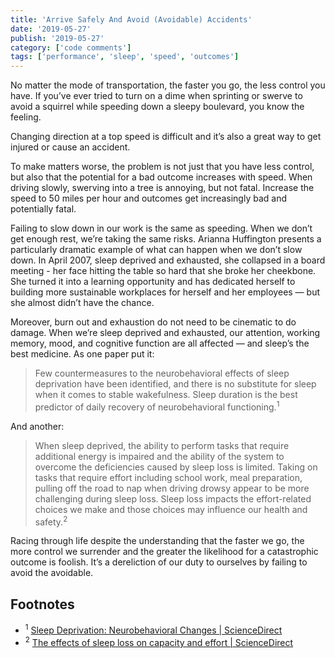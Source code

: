 ```yaml
---
title: 'Arrive Safely And Avoid (Avoidable) Accidents'
date: '2019-05-27'
publish: '2019-05-27'
category: ['code comments']
tags: ['performance', 'sleep', 'speed', 'outcomes']
---
```


No matter the mode of transportation, the faster you go, the less control you have. If you’ve ever tried to turn on a dime when sprinting or swerve to avoid a squirrel while speeding down a sleepy boulevard, you know the feeling.

Changing direction at a top speed is difficult and it’s also a great way to get injured or cause an accident.

To make matters worse, the problem is not just that you have less control, but also that the potential for a bad outcome increases with speed. When driving slowly, swerving into a tree is annoying, but not fatal. Increase the speed to 50 miles per hour and outcomes get increasingly bad and potentially fatal.

Failing to slow down in our work is the same as speeding. When we don’t get enough rest, we’re taking the same risks. Arianna Huffington presents a particularly dramatic example of what can happen when we don’t slow down. In April 2007, sleep deprived and exhausted, she collapsed in a board meeting - her face hitting the table so hard that she broke her cheekbone. She turned it into a learning opportunity and has dedicated herself to building more sustainable workplaces for herself and her employees — but she almost didn’t have the chance.

Moreover, burn out and exhaustion do not need to be cinematic to do damage. When we’re sleep deprived and exhausted, our attention, working memory, mood, and cognitive function are all affected — and sleep’s the best medicine. As one paper put it:

> Few countermeasures to the neurobehavioral effects of sleep deprivation have been identified, and there is no substitute for sleep when it comes to stable wakefulness. Sleep duration is the best predictor of daily recovery of neurobehavioral functioning.<sup>1</sup>

And another:

> When sleep deprived, the ability to perform tasks that require additional energy is impaired and the ability of the system to overcome the deficiencies caused by sleep loss is limited. Taking on tasks that require effort including school work, meal preparation, pulling off the road to nap when driving drowsy appear to be more challenging during sleep loss. Sleep loss impacts the effort-related choices we make and those choices may influence our health and safety.<sup>2</sup>

Racing through life despite the understanding that the faster we go, the more control we surrender and the greater the likelihood for a catastrophic outcome is foolish. It’s a dereliction of our duty to ourselves by failing to avoid the avoidable.

## Footnotes

-   <sup>1</sup> [Sleep Deprivation: Neurobehavioral Changes | ScienceDirect](https://www.sciencedirect.com/science/article/pii/B9780080450469000735)
-   <sup>2</sup> [The effects of sleep loss on capacity and effort | ScienceDirect](https://www.sciencedirect.com/science/article/pii/S1984006314000583)
